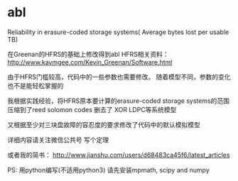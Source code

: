 # abl
Reliability in erasure-coded storage systems( Average bytes lost per usable TB)


在Greenan的HFRS的基础上修改得到abl
HFRS相关资料：
http://www.kaymgee.com/Kevin_Greenan/Software.html

由于HFRS门槛较高，代码中的一些参数也需要修改。
随着模型不同，参数的变化也不是能轻松掌握的

我根据实践经验，将HFRS原本要计算的erasure-coded storage systems的范围压缩到了reed solomon codes
删去了 XOR LDPC等系统模型

又根据至少对三块盘故障的容忍度的要求修改了代码中的默认模拟模型

详细内容请关注微信公共号  写个定理

或者我的简书： http://www.jianshu.com/users/d68483ca45f6/latest_articles

PS:
用python编写(不适用python3)   请先安装mpmath, scipy and numpy

